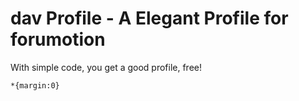 # dav Profile - A Elegant Profile for forumotion

With simple code, you get a good profile, free!

```
*{margin:0}
```